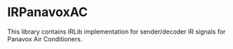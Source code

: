 # IRPanavoxAC
This library contains IRLib implementation for sender/decoder IR signals for Panavox Air Conditioners.
